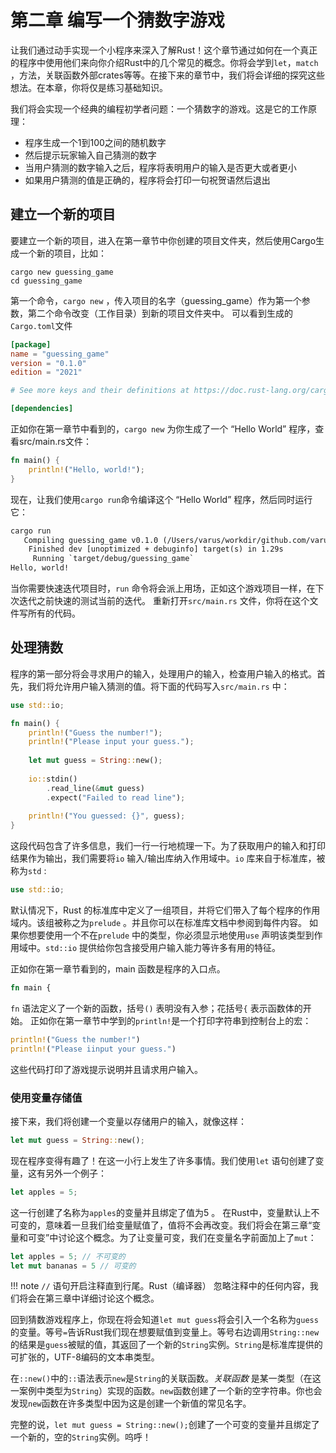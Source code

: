# 第二章 编写一个猜数字游戏

让我们通过动手实现一个小程序来深入了解Rust！这个章节通过如何在一个真正的程序中使用他们来向你介绍Rust中的几个常见的概念。你将会学到`let`，`match` ，方法，关联函数外部crates等等。在接下来的章节中，我们将会详细的探究这些想法。在本章，你将仅是练习基础知识。

我们将会实现一个经典的编程初学者问题：一个猜数字的游戏。这是它的工作原理：

* 程序生成一个1到100之间的随机数字
* 然后提示玩家输入自己猜测的数字
* 当用户猜测的数字输入之后，程序将表明用户的输入是否更大或者更小
* 如果用户猜测的值是正确的，程序将会打印一句祝贺语然后退出

## 建立一个新的项目

要建立一个新的项目，进入在第一章节中你创建的项目文件夹，然后使用Cargo生成一个新的项目，比如：

```shell
cargo new guessing_game
cd guessing_game
```

第一个命令，`cargo new` ，传入项目的名字（guessing_game）作为第一个参数，第二个命令改变（工作目录）到新的项目文件夹中。
可以看到生成的`Cargo.toml`文件

```toml
[package]
name = "guessing_game"
version = "0.1.0"
edition = "2021"

# See more keys and their definitions at https://doc.rust-lang.org/cargo/reference/manifest.html

[dependencies]
```

正如你在第一章节中看到的，`cargo new` 为你生成了一个 “Hello World” 程序，查看src/main.rs文件：

```rust
fn main() {
    println!("Hello, world!");
}
```

现在，让我们使用`cargo run`命令编译这个 “Hello World” 程序，然后同时运行它：

```txt
cargo run
   Compiling guessing_game v0.1.0 (/Users/varus/workdir/github.com/varushsu/guessing_game)
    Finished dev [unoptimized + debuginfo] target(s) in 1.29s
     Running `target/debug/guessing_game`
Hello, world!
```

当你需要快速迭代项目时，`run` 命令将会派上用场，正如这个游戏项目一样，在下次迭代之前快速的测试当前的迭代。
重新打开`src/main.rs` 文件，你将在这个文件写所有的代码。

## 处理猜数

程序的第一部分将会寻求用户的输入，处理用户的输入，检查用户输入的格式。首先，我们将允许用户输入猜测的值。将下面的代码写入`src/main.rs` 中：

```rust
use std::io;

fn main() {
    println!("Guess the number!");
    println!("Please input your guess.");
    
    let mut guess = String::new();
    
    io::stdin()
        .read_line(&mut guess)
        .expect("Failed to read line");
        
    println!("You guessed: {}", guess);
}
```

这段代码包含了许多信息，我们一行一行地梳理一下。为了获取用户的输入和打印结果作为输出，我们需要将`io` 输入/输出库纳入作用域中。`io` 库来自于标准库，被称为`std` :

```rust
use std::io;
```

默认情况下，Rust 的标准库中定义了一组项目，并将它们带入了每个程序的作用域内。该组被称之为`prelude` 。并且你可以在标准库文档中参阅到每件内容。
如果你想要使用一个不在`prelude` 中的类型，你必须显示地使用`use` 声明该类型到作用域中。`std::io` 提供给你包含接受用户输入能力等许多有用的特征。

正如你在第一章节看到的，main 函数是程序的入口点。

```rust
fn main {
```

`fn` 语法定义了一个新的函数，括号`()` 表明没有入参；花括号`{` 表示函数体的开始。
正如你在第一章节中学到的`println!`是一个打印字符串到控制台上的宏：

```rust
println!("Guess the number!")
println!("Please iinput your guess.")
```

这些代码打印了游戏提示说明并且请求用户输入。

### 使用变量存储值

接下来，我们将创建一个变量以存储用户的输入，就像这样：

```rust
let mut guess = String::new();
```

现在程序变得有趣了！在这一小行上发生了许多事情。我们使用`let` 语句创建了变量，这有另外一个例子：

```rust
let apples = 5;
```

这一行创建了名称为`apples`的变量并且绑定了值为5 。 在Rust中，变量默认上不可变的，意味着一旦我们给变量赋值了，值将不会再改变。我们将会在第三章“变量和可变”中讨论这个概念。为了让变量可变，我们在变量名字前面加上了`mut`：

```rust
let apples = 5; // 不可变的
let mut bananas = 5 // 可变的
```

!!! note `//` 语句开启注释直到行尾。Rust（编译器） 忽略注释中的任何内容，我们将会在第三章中详细讨论这个概念。

回到猜数游戏程序上，你现在将会知道`let mut guess`将会引入一个名称为`guess`的变量。等号`=`告诉Rust我们现在想要赋值到变量上。等号右边调用`String::new`的结果是`guess`被赋的值，其返回了一个新的`String`实例。`String`是标准库提供的可扩张的，UTF-8编码的文本串类型。

在`::new()`中的`::`语法表示`new`是`String`的关联函数。_关联函数_ 是某一类型（在这一案例中类型为`String`）实现的函数。`new`函数创建了一个新的空字符串。你也会发现`new`函数在许多类型中因为这是创建一个新值的常见名字。

完整的说，`let mut guess = String::new();`创建了一个可变的变量并且绑定了一个新的，空的`String`实例。呜呼！

